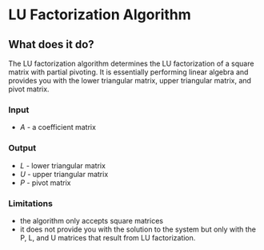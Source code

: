 # LU Factorization Algorithm

## What does it do?

The LU factorization algorithm determines the LU factorization of a square matrix with partial pivoting. It is essentially performing linear algebra and provides you with the lower triangular matrix, upper triangular matrix, and pivot matrix.

### Input
- *A* - a coefficient matrix

### Output
- *L* - lower triangular matrix
- *U* - upper triangular matrix
- *P* - pivot matrix

### Limitations
- the algorithm only accepts square matrices
- it does not provide you with the solution to the system but only with the P, L, and U matrices that result from LU factorization.
